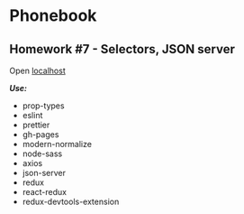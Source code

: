 # Phonebook

## Homework #7 - Selectors, JSON server

Open [localhost](http://localhost:3000)

**_Use:_**

- prop-types
- eslint
- prettier
- gh-pages
- modern-normalize
- node-sass
- axios
- json-server
- redux
- react-redux
- redux-devtools-extension
